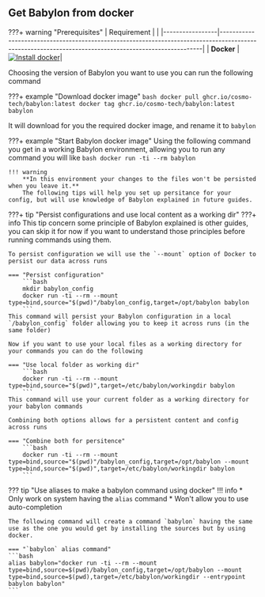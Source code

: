 ## Get Babylon from docker

???+ warning "Prerequisites"
    | Requirement     | <!-- -->                                                                                                                                             |
    |-----------------|------------------------------------------------------------------------------------------------------------------------------------------------------|
    | **Docker**      | [![Install docker](https://img.shields.io/badge/Docker-3776AB?style=for-the-badge&logo=docker&logoColor=white)](https://docs.docker.com/get-docker//)|


Choosing the version of Babylon you want to use you can run the following command

???+ example "Download docker image"
    ```bash
    docker pull ghcr.io/cosmo-tech/babylon:latest
    docker tag ghcr.io/cosmo-tech/babylon:latest babylon
    ```

It will download for you the required docker image, and rename it to `babylon`

???+ example "Start Babylon docker image"
    Using the following command you get in a working Babylon environment, allowing you to run any command you will like
    ```bash
    docker run -ti --rm babylon
    ```

    !!! warning
        **In this environment your changes to the files won't be persisted when you leave it.**  
        The following tips will help you set up persitance for your config, but will use knowledge of Babylon explained in future guides.

???+ tip "Persist configurations and use local content as a working dir"
    ???+ info
        This tip concern some principle of Babylon explained is other guides, you can skip it for now if you want to understand those principles before running commands using them.

    To persist configuration we will use the `--mount` option of Docker to persist our data across runs
    
    === "Persist configuration"
        ```bash
        mkdir babylon_config
        docker run -ti --rm --mount type=bind,source="$(pwd)"/babylon_config,target=/opt/babylon babylon
        ```
    This command will persist your Babylon configuration in a local `/babylon_config` folder allowing you to keep it across runs (in the same folder)

    Now if you want to use your local files as a working directory for your commands you can do the following

    === "Use local folder as working dir"
        ```bash
        docker run -ti --rm --mount type=bind,source="$(pwd)",target=/etc/babylon/workingdir babylon
        ```
    This command will use your current folder as a working directory for your babylon commands

    Combining both options allows for a persistent content and config across runs
    
    === "Combine both for persitence"
        ```bash
        docker run -ti --rm --mount type=bind,source="$(pwd)"/babylon_config,target=/opt/babylon --mount type=bind,source="$(pwd)",target=/etc/babylon/workingdir babylon
        ```

??? tip "Use aliases to make a babylon command using docker"
    !!! info
        * Only work on system having the `alias` command
        * Won't allow you to use auto-completion

    The following command will create a command `babylon` having the same use as the one you would get by installing the sources but by using docker.

    === "`babylon` alias command"
    ```bash
    alias babylon="docker run -ti --rm --mount type=bind,source=$(pwd)/babylon_config,target=/opt/babylon --mount type=bind,source=$(pwd),target=/etc/babylon/workingdir --entrypoint babylon babylon"
    ```